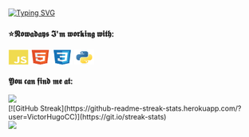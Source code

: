 # 
[![Typing SVG](https://readme-typing-svg.herokuapp.com?color=%235C24B8&lines=Hello%2C+im+Victor+Hugo+%F0%9F%91%8F;Just+a+novice+developer.+;+Learning+Front%2Fback-end)](https://git.io/typing-svg)

### ⭐𝕹𝖔𝖜𝖆𝖉𝖆𝖞𝖘 𝕴'𝖒 𝖜𝖔𝖗𝖐𝖎𝖓𝖌 𝖜𝖎𝖙𝖍:
<div style="display: inline_block"><img align="center" alt="Rafa-Js" height="30" width="40" src="https://raw.githubusercontent.com/devicons/devicon/master/icons/javascript/javascript-plain.svg">
  <img align="center" alt="Rafa-HTML" height="30" width="40" src="https://raw.githubusercontent.com/devicons/devicon/master/icons/html5/html5-original.svg">
  <img align="center" alt="Rafa-CSS" height="30" width="40" src="https://raw.githubusercontent.com/devicons/devicon/master/icons/css3/css3-original.svg">
  <img align="center" alt="Rafa-Python" height="30" width="40" src="https://raw.githubusercontent.com/devicons/devicon/master/icons/python/python-original.svg">
</div>

### 𝖄𝖔𝖚 𝖈𝖆𝖓 𝖋𝖎𝖓𝖉 𝖒𝖊 𝖆𝖙:

<div text-align="justify">
  <a href="https://www.linkedin.com/in/victor-hugo-96719a232/" target="_blank"><img src="https://img.shields.io/badge/-LinkedIn-%230077B5?style=for-the-badge&logo=linkedin&logoColor=white" target="_blank"></a> 
</div>
[![GitHub Streak](https://github-readme-streak-stats.herokuapp.com/?user=VictorHugoCC)](https://git.io/streak-stats)

<div>

  <a href="https://github.com/anuraghazra/github-readme-stats#customization">
  <img height="180em" src="https://github-readme-stats.vercel.app/api/top-langs/?username=VictorHugoCC&layout=compact&langs_count=7&theme=dracula"/>
</div>
